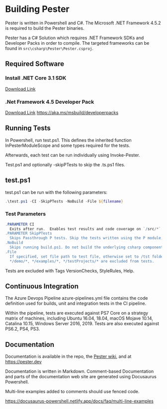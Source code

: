 # Building Pester

Pester is written in Powershell and C#.  The Microsoft .NET Framework 4.5.2 is required to build the Pester binaries.

Pester has a C# Solution which requires .NET Framework SDKs and Developer Packs in order to compile. The targeted frameworks can be found in `src\csharp\Pester\Pester.csproj`.

## Required Software

### Install .NET Core 3.1 SDK

[Download Link](https://dotnet.microsoft.com/download/dotnet-core/3.1)

### .Net Framework 4.5 Developer Pack

[Download Link](https://dotnet.microsoft.com/download/dotnet-framework/net452)
<https://aka.ms/msbuild/developerpacks>

## Running Tests

In Powershell, run test.ps1.  This defines the inherited function InPesterModuleScope and some types required for the tests.

Afterwards, each test can be run individually using Invoke-Pester.

Test.ps1 and optionally -skipPTests to skip the .ts.ps1 files.

## test.ps1

test.ps1 can be run with the following parameters:

```powershell
.\test.ps1 -CI -SkipPTests -NoBuild -File ${filename}
```

### Test Parameters

```powershell
.PARAMETER CI
  Exits after run.  Enables test results and code coverage on `/src/*`. Enable exit with 1 if tests don't pass. Forces P Tests to fail when `dt` is left in the tests. `dt` only runs the specified test, so leaving it in code would run only one test from the file on the server. 
.PARAMETER SkipPTests
  Skips Passthrough P tests. Skip the tests written using the P module, Unit Tests for the Runtime, and Acceptance Tests for Pester
.NoBuild
  Skips running build.ps1. Do not build the underlying csharp components. Used in CI pipeline since a clean build has already been run prior to Test.
.File
  If specified, set file path to test file, otherwise set to /tst folder. Pass the file to run Pester (not P) tests from.
  */demo/*, */examples/*, */testProjects/* are excluded from tests.
```

Tests are excluded with Tags VersionChecks, StyleRules, Help.

## Continuous Integration

The Azure Devops Pipeline azure-pipelines.yml file contains the code definition used for builds, unit and integration tests in the CI pipeline.

Within the pipeline, tests are executed against PS7 Core on a strategy matrix of machines, including Ubuntu 16.04, 18.04, macOS Mojave 10.14, Catalina 10.15, Windows Server 2016, 2019. Tests are also executed against PS6.2, PS4, PS3.

## Documentation

Documentation is available in the repo, the [Pester wiki](https://github.com/pester/Pester/wiki), and at <https://pester.dev>

Documentation is written in Markdown. Comment-based Documentation and parts of the documentation web site are generated using Docusaurus Powershell.

Multi-line examples added to comments should use fenced code.

<https://docusaurus-powershell.netlify.app/docs/faq/multi-line-examples>
